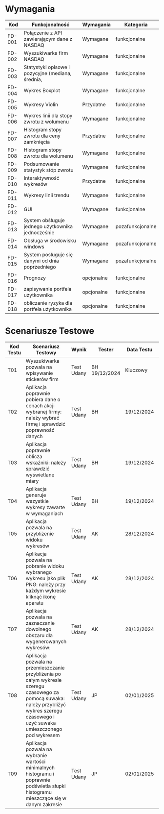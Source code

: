 # Wymagania
| Kod |  Funkcjonalność    | Wymagania      | Kategoria         |
|---------|--------------------|----------------|-------------------|
|FD-001 |Połączenie z API zawierającym dane z NASDAQ    | Wymagane       | funkcjonalne      |
|FD-002 |Wyszukiwarka firm NASDAQ    | Wymagane       | funkcjonalne      |
|FD-003 |Statystyki opisowe i pozycyjne (mediana, średnia,      | Wymagane       | funkcjonalne      |
|FD-004 |Wykres Boxplot    | Wymagane       | funkcjonalne      |
|FD-005 |Wykresy Violin    | Przydatne     | funkcjonalne      |
|FD-006 |Wykres linii dla stopy zwrotu z wolumenu    | Wymagane       | funkcjonalne      |
|FD-007 |Histogram stopy zwrotu dla ceny zamknięcia    | Przydatne       | funkcjonalne      |
|FD-008 |Histogram stopy zwrotu dla wolumenu   | Wymagane       | funkcjonalne      |
|FD-009 |Podsumowanie statystyk stóp zwrotu    | Wymagane       | funkcjonalne      |
|FD-010 |Interaktywność wykresów    | Przydatne       | funkcjonalne      |
|FD-011 |Wykresy linii trendu    | Wymagane       | funkcjonalne      |
|FD-012 |GUI    | Wymagane       | funkcjonalne      |
|FD-013 |System obśługuje jednego użytkownika jednocześnie    | Wymagane       | pozafunkcjonalne      |
|FD-014 |Obsługa w środowisku windows                         | Wymagane       | pozafunkcjonalne      |
|FD-015 |System posługuje się danymi od dnia poprzedniego     | Wymagane       | pozafunkcjonalne      |
|FD-016 |Prognozy   | opcjonalne       | funkcjonalne      |
|FD-017 |zapisywanie portfela użytkownika | opcjonalne       | funkcjonalne      |
|FD-018 |obliczanie ryzyka dla portfela użytkownika | opcjonalne       | funkcjonalne      | 


# Scenariusze Testowe
| Kod Testu | Scenariusz Testowy| Wynik |Tester| Data Testu| Priorytet|
|-------|-------------------|--------|------------|---------------|-------|
|T01| Wyszukiwarka pozwala na wpisywanie stickerów firm | Test Udany | BH 19/12/2024 | Kluczowy|
|T02| Aplikacja poprawnie pobiera dane o cenach akcji wybranej firmy: należy wybrać firmę i sprawdzić poprawność danych | Test Udany | BH | 19/12/2024 | Kluczowy|
|T03| Aplikacja poprawnie oblicza wskaźniki: należy sprawdzić wyświetlane miary | Test Udany | BH | 19/12/2024 | Kluczowy|
|T04| Aplikacja generuje wszystkie wykresy zawarte w wymaganiach | Test Udany | BH | 19/12/2024 | Kluczowy|
|T05| Aplikacja pozwala na przybliżenie widoku wykresów | Test Udany |AK | 28/12/2024 | Ważny |
|T06| Aplikacja pozwala na pobranie widoku wybranego wykresu jako plik PNG: należy przy każdym wykresie kliknąć ikonę aparatu | Test Udany |AK | 28/12/2024 | Umiarkowany |
|T07| Aplikacja pozwala na zaznaczanie dowolnego obszaru dla wygenerowanych wykresów: | Test Udany |AK | 28/12/2024 | Ważny |
|T08| Aplikacja pozwala na przemieszczanie przybliżenia po całym wykresie szeregu czasowego za pomocą suwaka: należy przybliżyć wykres szeregu czasowego i użyć suwaka umieszczonego pod wykresem | Test Udany |JP | 02/01/2025 | Umiarkowany |
|T09| Aplikacja pozwala na wybranie wartości minimalnych histogramu i poprawnie podświetla słupki histogramu mieszczące się w danym zakresie | Test Udany |JP | 02/01/2025 | Umiarkowany |
